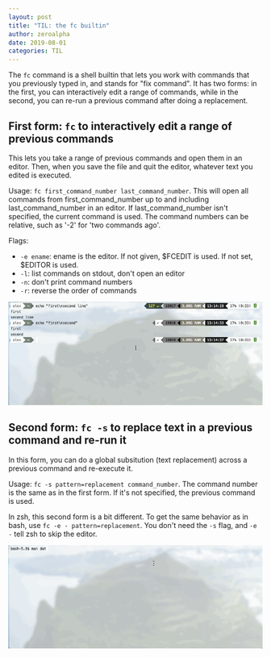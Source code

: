 ```yaml
---
layout: post
title: "TIL: the fc builtin"
author: zeroalpha
date: 2019-08-01
categories: TIL
---
```


The `fc` command is a shell builtin that lets you work with commands that you previously typed in, and stands for "fix command".
It has two forms: in the first, you can interactively edit a range of commands, while in the second, you can re-run a previous command after doing a replacement.

## First form: `fc` to interactively edit a range of previous commands
This lets you take a range of previous commands and open them in an editor.
Then, when you save the file and quit the editor, whatever text you edited is executed.

Usage: `fc first_command_number last_command_number`.
This will open all commands from first_command_number up to and including last_command_number in an editor.
If last_command_number isn't specified, the current command is used.
The command numbers can be relative, such as '-2' for 'two commands ago'.

Flags:
* `-e ename`: ename is the editor. If not given, $FCEDIT is used. If not set, $EDITOR is used.
* `-l`: list commands on stdout, don't open an editor
* `-n`: don't print command numbers
* `-r`: reverse the order of commands

![fc edit demo](/img/fc-demos/edit.gif)

## Second form: `fc -s` to replace text in a previous command and re-run it
In this form, you can do a global subsitution (text replacement) across a previous command and re-execute it.

Usage: `fc -s pattern=replacement command_number`.
The command number is the same as in the first form.
If it's not specified, the previous command is used.

In zsh, this second form is a bit different.
To get the same behavior as in bash, use `fc -e - pattern=replacement`.
You don't need the `-s` flag, and `-e -` tell zsh to skip the editor.

![fc edit demo](/img/fc-demos/substitute.gif)

